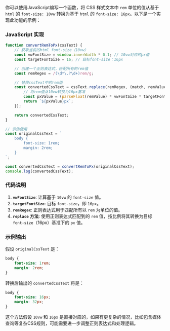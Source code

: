 你可以使用JavaScript编写一个函数，将 CSS 样式文本中 `rem` 单位的值从基于 `html` 的 `font-size: 10vw` 转换为基于 `html` 的 `font-size: 16px`。以下是一个实现此功能的示例：

### JavaScript 实现

```javascript
function convertRemToPx(cssText) {
    // 获取当前的html font-size（10vw）
    const vwFontSize = window.innerWidth * 0.1; // 10vw对应的px值
    const targetFontSize = 16; // 目标font-size：16px

    // 创建一个正则表达式，匹配所有的rem值
    const remRegex = /(\d*\.?\d+)rem/g;

    // 替换cssText中的rem值
    const convertedCssText = cssText.replace(remRegex, (match, remValue) => {
        // 将rem值从10vw转换为16px基准
        const pxValue = (parseFloat(remValue) * vwFontSize * targetFontSize) / vwFontSize;
        return `${pxValue}px`;
    });

    return convertedCssText;
}

// 示例使用
const originalCssText = `
    body {
        font-size: 1rem;
        margin: 2rem;
    }
`;

const convertedCssText = convertRemToPx(originalCssText);
console.log(convertedCssText);
```

### 代码说明

1. **`vwFontSize`**: 计算基于 `10vw` 的 `font-size` 值。
2. **`targetFontSize`**: 目标 `font-size`，即 `16px`。
3. **`remRegex`**: 正则表达式用于匹配所有以 `rem` 为单位的值。
4. **`replace` 方法**: 使用正则表达式匹配到的 `rem` 值，按比例将其转换为目标 `font-size`（16px）基准下的 `px` 值。

### 示例输出
假设 `originalCssText` 是：

```css
body {
    font-size: 1rem;
    margin: 2rem;
}
```

转换后输出的 `convertedCssText` 将是：

```css
body {
    font-size: 16px;
    margin: 32px;
}
```

这个方法假设 `10vw` 和 `16px` 是直接对应的，如果有更复杂的情况，比如包含媒体查询等复杂CSS规则，可能需要进一步调整正则表达式和处理逻辑。